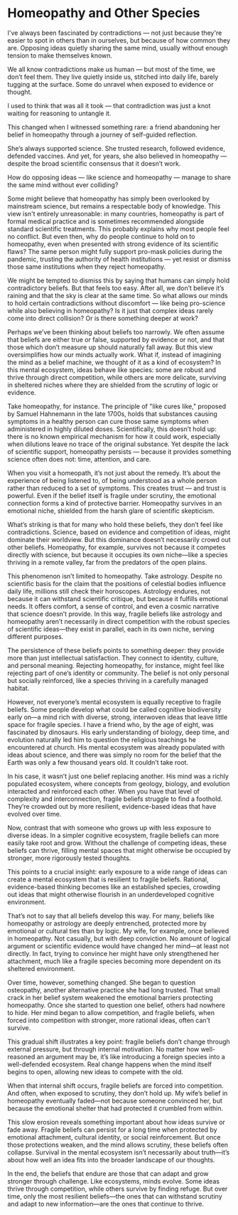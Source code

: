 # Homeopathy and Other Species

I've always been fascinated by contradictions — not just because they're easier to spot in others than in ourselves, but because of how common they are. Opposing ideas quietly sharing the same mind, usually without enough tension to make themselves known.

We all know contradictions make us human — but most of the time, we don’t feel them. They live quietly inside us, stitched into daily life, barely tugging at the surface. Some do unravel when exposed to evidence or thought.

I used to think that was all it took — that contradiction was just a knot waiting for reasoning to untangle it.

This changed when I witnessed something rare: a friend abandoning her belief in homeopathy through a journey of self-guided reflection.

She’s always supported science. She trusted research, followed evidence, defended vaccines.
And yet, for years, she also believed in homeopathy — despite the broad scientific consensus that it doesn’t work.

How do opposing ideas — like science and homeopathy — manage to share the same mind without ever colliding?

Some might believe that homeopathy has simply been overlooked by mainstream science, but remains a respectable body of knowledge. This view isn't entirely unreasonable: in many countries, homeopathy is part of formal medical practice and is sometimes recommended alongside standard scientific treatments. This probably explains why most people feel no conflict. But even then, why do people continue to hold on to homeopathy, even when presented with strong evidence of its scientific flaws? The same person might fully support pro-mask policies during the pandemic, trusting the authority of health institutions — yet resist or dismiss those same institutions when they reject homeopathy.

We might be tempted to dismiss this by saying that humans can simply hold contradictory beliefs. But that feels too easy. After all, we don’t believe it’s raining and that the sky is clear at the same time. So what allows our minds to hold certain contradictions without discomfort — like being pro-science while also believing in homeopathy? Is it just that complex ideas rarely come into direct collision? Or is there something deeper at work?

Perhaps we’ve been thinking about beliefs too narrowly. We often assume that beliefs are either true or false, supported by evidence or not, and that those which don’t measure up should naturally fall away. But this view oversimplifies how our minds actually work. What if, instead of imagining the mind as a belief machine, we thought of it as a kind of ecosystem? In this mental ecosystem, ideas behave like species: some are robust and thrive through direct competition, while others are more delicate, surviving in sheltered niches where they are shielded from the scrutiny of logic or evidence.

Take homeopathy, for instance. The principle of "like cures like," proposed by Samuel Hahnemann in the late 1700s, holds that substances causing symptoms in a healthy person can cure those same symptoms when administered in highly diluted doses. Scientifically, this doesn’t hold up: there is no known empirical mechanism for how it could work, especially when dilutions leave no trace of the original substance. Yet despite the lack of scientific support, homeopathy persists — because it provides something science often does not: time, attention, and care.

When you visit a homeopath, it’s not just about the remedy. It’s about the experience of being listened to, of being understood as a whole person rather than reduced to a set of symptoms. This creates trust — and trust is powerful. Even if the belief itself is fragile under scrutiny, the emotional connection forms a kind of protective barrier. Homeopathy survives in an emotional niche, shielded from the harsh glare of scientific skepticism.

What’s striking is that for many who hold these beliefs, they don’t feel like contradictions. Science, based on evidence and competition of ideas, might dominate their worldview. But this dominance doesn’t necessarily crowd out other beliefs. Homeopathy, for example, survives not because it competes directly with science, but because it occupies its own niche—like a species thriving in a remote valley, far from the predators of the open plains.

This phenomenon isn’t limited to homeopathy. Take astrology. Despite no scientific basis for the claim that the positions of celestial bodies influence daily life, millions still check their horoscopes. Astrology endures, not because it can withstand scientific critique, but because it fulfills emotional needs. It offers comfort, a sense of control, and even a cosmic narrative that science doesn’t provide. In this way, fragile beliefs like astrology and homeopathy aren’t necessarily in direct competition with the robust species of scientific ideas—they exist in parallel, each in its own niche, serving different purposes.

The persistence of these beliefs points to something deeper: they provide more than just intellectual satisfaction. They connect to identity, culture, and personal meaning. Rejecting homeopathy, for instance, might feel like rejecting part of one’s identity or community. The belief is not only personal but socially reinforced, like a species thriving in a carefully managed habitat.

However, not everyone’s mental ecosystem is equally receptive to fragile beliefs. Some people develop what could be called cognitive biodiversity early on—a mind rich with diverse, strong, interwoven ideas that leave little space for fragile species. I have a friend who, by the age of eight, was fascinated by dinosaurs. His early understanding of biology, deep time, and evolution naturally led him to question the religious teachings he encountered at church. His mental ecosystem was already populated with ideas about science, and there was simply no room for the belief that the Earth was only a few thousand years old. It couldn’t take root.

In his case, it wasn’t just one belief replacing another. His mind was a richly populated ecosystem, where concepts from geology, biology, and evolution interacted and reinforced each other. When you have that level of complexity and interconnection, fragile beliefs struggle to find a foothold. They’re crowded out by more resilient, evidence-based ideas that have evolved over time.

Now, contrast that with someone who grows up with less exposure to diverse ideas. In a simpler cognitive ecosystem, fragile beliefs can more easily take root and grow. Without the challenge of competing ideas, these beliefs can thrive, filling mental spaces that might otherwise be occupied by stronger, more rigorously tested thoughts.

This points to a crucial insight: early exposure to a wide range of ideas can create a mental ecosystem that is resilient to fragile beliefs. Rational, evidence-based thinking becomes like an established species, crowding out ideas that might otherwise flourish in an underdeveloped cognitive environment.

That’s not to say that all beliefs develop this way. For many, beliefs like homeopathy or astrology are deeply entrenched, protected more by emotional or cultural ties than by logic. My wife, for example, once believed in homeopathy. Not casually, but with deep conviction. No amount of logical argument or scientific evidence would have changed her mind—at least not directly. In fact, trying to convince her might have only strengthened her attachment, much like a fragile species becoming more dependent on its sheltered environment.

Over time, however, something changed. She began to question osteopathy, another alternative practice she had long trusted. That small crack in her belief system weakened the emotional barriers protecting homeopathy. Once she started to question one belief, others had nowhere to hide. Her mind began to allow competition, and fragile beliefs, when forced into competition with stronger, more rational ideas, often can’t survive.

This gradual shift illustrates a key point: fragile beliefs don’t change through external pressure, but through internal motivation. No matter how well-reasoned an argument may be, it’s like introducing a foreign species into a well-defended ecosystem. Real change happens when the mind itself begins to open, allowing new ideas to compete with the old.

When that internal shift occurs, fragile beliefs are forced into competition. And often, when exposed to scrutiny, they don’t hold up. My wife’s belief in homeopathy eventually faded—not because someone convinced her, but because the emotional shelter that had protected it crumbled from within.

This slow erosion reveals something important about how ideas survive or fade away. Fragile beliefs can persist for a long time when protected by emotional attachment, cultural identity, or social reinforcement. But once those protections weaken, and the mind allows scrutiny, these beliefs often collapse. Survival in the mental ecosystem isn’t necessarily about truth—it’s about how well an idea fits into the broader landscape of our thoughts.

In the end, the beliefs that endure are those that can adapt and grow stronger through challenge. Like ecosystems, minds evolve. Some ideas thrive through competition, while others survive by finding refuge. But over time, only the most resilient beliefs—the ones that can withstand scrutiny and adapt to new information—are the ones that continue to thrive.
